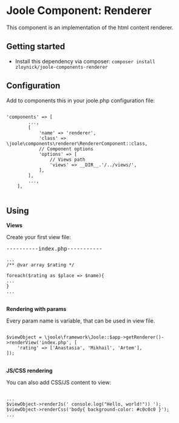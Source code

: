 # Joole Component: Renderer

This component is an implementation of the html content renderer.
## Getting started

* Install this dependency via composer: <code>composer install zloynick/joole-components-renderer</code>

## Configuration

Add to components this in your joole.php configuration file:
<pre>
<code>
'components' => [
        ...,
        [
            'name' => 'renderer',
            'class' => \joole\components\renderer\RendererComponent::class,
            // Component options
            'options' => [
                // Views path
                'views' => __DIR__.'/../views/',
            ],
        ],
        ...,
    ],
</code>
</pre>

## Using

**Views**

Create your first view file:

<pre>
----------index.php-----------
<code>
...
/** @var array $rating */

foreach($rating as $place => $name){
...
}
...
</code>
</pre>

**Rendering with params**

Every param name is variable, that can be used in view file.

<pre>
<code>
$viewObject = \joole\framework\Joole::$app->getRenderer()->renderView('index.php', [
    'rating' => ['Anastasia', 'Mikhail', 'Artem'],
]);
</code>
</pre>


**JS/CSS rendering**

You can also add CSS/JS content to view:

<pre>
<code>
...
$viewObject->renderJs(' console.log("Hello, world!")) ');
$viewObject->renderCss('body{ background-color: #c0c0c0 }');
...
</code>
</pre>